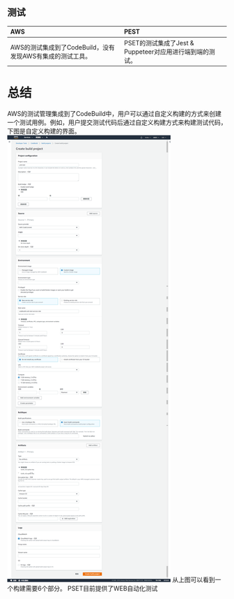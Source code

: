 ## 测试

| AWS | PEST |
| :--- | :--- |
| AWS的测试集成到了CodeBuild，没有发现AWS有集成的测试工具。 | PSET的测试集成了Jest & Puppeteer对应用进行端到端的测试。 |

# 总结
AWS的测试管理集成到了CodeBuild中，用户可以通过自定义构建的方式来创建一个测试用例。例如，用户提交测试代码后通过自定义构建方式来构建测试代码，下图是自定义构建的界面。
![custome-codebuild](/assets/2019-02-21_195908.png)
从上图可以看到一个构建需要6个部分。
PSET目前提供了WEB自动化测试
